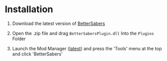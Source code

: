 # Installation

1. Download the latest version of [BetterSabers](https://www.nexusmods.com/starwarsbattlefront22017/mods/16?tab=files)

2. Open the .zip file and drag `BetterSabersPlugin.dll` Into the `Plugins` Folder

3. Launch the Mod Manager ([latest](https://github.com/CadeEvs/FrostyToolsuite/releases)) and press the 'Tools' menu at the top and click 'BetterSabers'